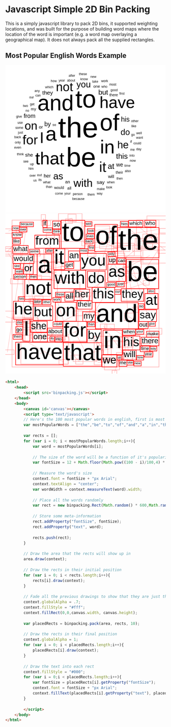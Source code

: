 # Javascript Simple 2D Bin Packing

This is a simply javascript library to pack 2D bins, it supported weighting locations, and was built for the purpose of building word maps where the location of the word is important (e.g. a word map overlaying a geographical map). It does not always pack all the supplied rectangles.

## Most Popular English Words Example
![Most Popular English Words (Circle)](https://raw.githubusercontent.com/seveibar/js-word-packing/master/word_circle.png)
![Most Popular English Words](https://raw.githubusercontent.com/seveibar/js-word-packing/master/word_example.png)

```html
<html>
	<head>
		<script src='binpacking.js'></script>
	</head>
	<body>
		<canvas id='canvas'></canvas>
		<script type='text/javascript'>
		// Here's the 100 most popular words in english, first is most popular
		var mostPopularWords = ["the","be","to","of","and","a","in","that","have","I","it","for","not","on","with","he","as","you","do","at","this","but","his","by","from","they","we","say","her","she","or","an","will","my","one","all","would","there","their","what","so","up","out","if","about","who","get","which","go","me","when","make","can","like","time","no","just","him","know","take","person","into","year","your","good","some","could","them","see","other","than","then","now","look","only","come","its","over","think","also","back","after","use","two","how","our","work","first","well","way","even","new","want","because","any","these","give","day","most","us"];

		var rects = [];
		for (var i = 0; i < mostPopularWords.length;i++){
			var word = mostPopularWords[i];

			// The size of the word will be a function of it's popularity
			var fontSize = 12 + Math.floor(Math.pow((100 - i)/100,4) * 96);

			// Measure the word's size
			context.font = fontSize + "px Arial";
			context.textAlign = "center";
			var wordWidth = context.measureText(word).width;

			// Place all the words randomly
			var rect = new binpacking.Rect(Math.random() * 600,Math.random() * 600,wordWidth+5,fontSize+5);

			// Store some meta-information
			rect.addProperty("fontSize", fontSize);
			rect.addProperty("text", word);

			rects.push(rect);
		}

		// Draw the area that the rects will show up in
		area.draw(context);

		// Draw the rects in their initial position
		for (var i = 0; i < rects.length;i++){
			rects[i].draw(context);
		}

		// Fade all the previous drawings to show that they are just the initial positions
		context.globalAlpha = .7;
		context.fillStyle = "#fff";
		context.fillRect(0,0,canvas.width, canvas.height);

		var placedRects = binpacking.pack(area, rects, 10);

		// Draw the rects in their final position
		context.globalAlpha = 1;
		for (var i = 0; i < placedRects.length;i++){
			placedRects[i].draw(context);
		}

		// Draw the text into each rect
		context.fillStyle = "#000";
		for (var i = 0;i < placedRects.length;i++){
			var fontSize = placedRects[i].getProperty("fontSize");
			context.font = fontSize + "px Arial";
			context.fillText(placedRects[i].getProperty("text"), placedRects[i].x, placedRects[i].y + fontSize/4);
		}

		</script>
	</body>
</html>

```